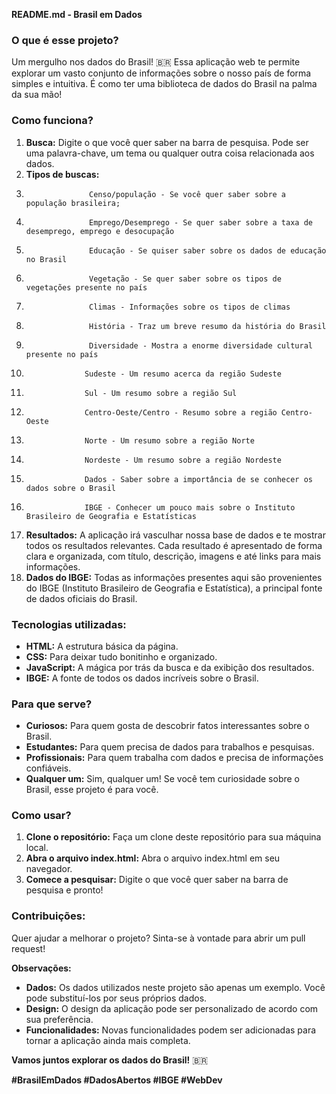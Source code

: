 **README.md - Brasil em Dados**

### **O que é esse projeto?**

Um mergulho nos dados do Brasil! 🇧🇷 Essa aplicação web te permite explorar um vasto conjunto de informações sobre o nosso país de forma simples e intuitiva. É como ter uma biblioteca de dados do Brasil na palma da sua mão!

### **Como funciona?**

1. **Busca:** Digite o que você quer saber na barra de pesquisa. Pode ser uma palavra-chave, um tema ou qualquer outra coisa relacionada aos dados.
2. **Tipos de buscas:**
3.                   Censo/população - Se você quer saber sobre a população brasileira;
4.                   Emprego/Desemprego - Se quer saber sobre a taxa de desemprego, emprego e desocupação
5.                   Educação - Se quiser saber sobre os dados de educação no Brasil
6.                   Vegetação - Se quer saber sobre os tipos de vegetações presente no país
7.                   Climas - Informações sobre os tipos de climas
8.                   História - Traz um breve resumo da história do Brasil
9.                   Diversidade - Mostra a enorme diversidade cultural presente no país
10.                  Sudeste - Um resumo acerca da região Sudeste
11.                  Sul - Um resumo sobre a região Sul
12.                  Centro-Oeste/Centro - Resumo sobre a região Centro-Oeste
13.                  Norte - Um resumo sobre a região Norte
14.                  Nordeste - Um resumo sobre a região Nordeste
15.                  Dados - Saber sobre a importância de se conhecer os dados sobre o Brasil
16.                  IBGE - Conhecer um pouco mais sobre o Instituto Brasileiro de Geografia e Estatísticas

17. **Resultados:** A aplicação irá vasculhar nossa base de dados e te mostrar todos os resultados relevantes. Cada resultado é apresentado de forma clara e organizada, com título, descrição, imagens e até links para mais informações.
18. **Dados do IBGE:** Todas as informações presentes aqui são provenientes do IBGE (Instituto Brasileiro de Geografia e Estatística), a principal fonte de dados oficiais do Brasil.

### **Tecnologias utilizadas:**

* **HTML:** A estrutura básica da página.
* **CSS:** Para deixar tudo bonitinho e organizado.
* **JavaScript:** A mágica por trás da busca e da exibição dos resultados.
* **IBGE:** A fonte de todos os dados incríveis sobre o Brasil.

### **Para que serve?**

* **Curiosos:** Para quem gosta de descobrir fatos interessantes sobre o Brasil.
* **Estudantes:** Para quem precisa de dados para trabalhos e pesquisas.
* **Profissionais:** Para quem trabalha com dados e precisa de informações confiáveis.
* **Qualquer um:** Sim, qualquer um! Se você tem curiosidade sobre o Brasil, esse projeto é para você.

### **Como usar?**

1. **Clone o repositório:** Faça um clone deste repositório para sua máquina local.
2. **Abra o arquivo index.html:** Abra o arquivo index.html em seu navegador.
3. **Comece a pesquisar:** Digite o que você quer saber na barra de pesquisa e pronto!

### **Contribuições:**

Quer ajudar a melhorar o projeto? Sinta-se à vontade para abrir um pull request! 

**Observações:**

* **Dados:** Os dados utilizados neste projeto são apenas um exemplo. Você pode substituí-los por seus próprios dados.
* **Design:** O design da aplicação pode ser personalizado de acordo com sua preferência.
* **Funcionalidades:** Novas funcionalidades podem ser adicionadas para tornar a aplicação ainda mais completa.

**Vamos juntos explorar os dados do Brasil!** 🇧🇷

**#BrasilEmDados #DadosAbertos #IBGE #WebDev**
